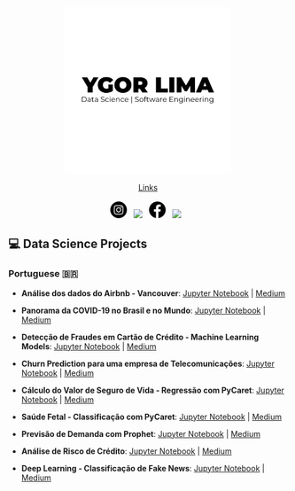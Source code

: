 <p align='center'>
<img height="300" src="https://github.com/ygordev/Data-Science/blob/1b23facc1601ae976af64efdfdc96a8687e874cb/Imagens/ygor%20lima%20ds.png">
</p>

<p align='center'>
  <u>Links</u><br><br>
<a href="https://instagram.com/colt7r"><img height="30" src="https://github.com/ygordev/ygordev/blob/main/instagram.png?raw=true"></a>&nbsp;&nbsp;
<a href="https://www.linkedin.com/in/ygormoreiralima"><img height="30" src="https://github.com/ygordev/ygordev/blob/main/linkedin.png?raw=true"></a>&nbsp;&nbsp;
<a href="https://facebook.com/ywml10"><img height="30" src="https://github.com/ygordev/ygordev/blob/main/facebook.png?raw=true"></a>&nbsp;&nbsp;
<a href="https://medium.com/@ygormoreiralima"><img height="30" src="https://github.com/ygordev/ygordev/blob/main/medium.png?raw=true"></a>&nbsp;&nbsp;
</p>

## 💻  Data Science Projects
### Portuguese 🇧🇷

* <b>Análise dos dados do Airbnb - Vancouver</b>: [Jupyter Notebook](https://github.com/ygordev/Data-Science/blob/efe9de1a006fe46a454c3a31611f3795c41915b7/Ana%CC%81lise-dos-dados-do-Airbnb-Vancouver/notebooks/10_YgorLima_tech_Projeto_Analisando_os_dados_do_Airbnb_Vancouver.ipynb) | [Medium](https://ygorml.org/an%C3%A1lise-dos-dados-do-airbnb-vancouver-canada-687d1e7ea6e?source=collection_home---2------2-----------------------)

* <b>Panorama da COVID-19 no Brasil e no Mundo</b>: [Jupyter Notebook](https://github.com/ygordev/Data-Science/blob/efe9de1a006fe46a454c3a31611f3795c41915b7/Panorama-COVID-19-no-Brasil-e-Mundo/notebooks/YgorLima_tech_Panorama_do_COVID_19_no_Brasil.ipynb) | [Medium](https://ygorml.org/panorama-do-covid-19-no-brasil-e-no-mundo-uma-abordagem-baseada-em-dados-69731626a6dc?source=collection_home---2------1-----------------------)

* <b>Detecção de Fraudes em Cartão de Crédito - Machine Learning Models</b>:
[Jupyter Notebook](https://github.com/ygordev/Data-Science/blob/efe9de1a006fe46a454c3a31611f3795c41915b7/Detecc%CC%A7a%CC%83o-de-fraudes-em-Carta%CC%83o-de-Cre%CC%81dito/notebooks/YgorLima_Projeto_Detecc%CC%A7a%CC%83o_de_Fraudes_em_Carta%CC%83o_de_Cre%CC%81dito.ipynb) | [Medium](https://ygorml.org/detec%C3%A7%C3%A3o-de-fraudes-em-cart%C3%A3o-de-cr%C3%A9dito-construindo-modelos-de-machine-learning-3484a39afee6)

* <b>Churn Prediction para uma empresa de Telecomunicações</b>: [Jupyter Notebook](https://github.com/ygordev/Data-Science/blob/efe9de1a006fe46a454c3a31611f3795c41915b7/Churn-Prediction-para-empresa-Telecomunicac%CC%A7o%CC%83es/notebooks/YgorML_org_Churn_Prediction_para_uma_empresa_de_Telecomunicac%CC%A7o%CC%83es_10MAR_v2.ipynb)  | [Medium](https://ygorml.org/churn-prediction-para-uma-empresa-de-telecomunica%C3%A7%C3%B5es-aplicando-o-crisp-dm-para-constru%C3%A7%C3%A3o-de-a278fe2ad18c)

* <b>Cálculo do Valor de Seguro de Vida - Regressão com PyCaret</b>: [Jupyter Notebook](https://github.com/ygordev/Data-Science/blob/efe9de1a006fe46a454c3a31611f3795c41915b7/Ca%CC%81lculo-Valor-Seguro-de-Vida-com-PyCaret-Regressa%CC%83o/notebooks/YgorML_org_%5BPROJETO%5D_Calculando_o_Valor_do_Seguro_de_Vida_utilizando_PyCaret_(regressa%CC%83o).ipynb)  | [Medium](#)

* <b>Saúde Fetal - Classificação com PyCaret</b>: [Jupyter Notebook](#)  | [Medium](#)

* <b>Previsão de Demanda com Prophet</b>: [Jupyter Notebook](#)  | [Medium](#)

* <b>Análise de Risco de Crédito</b>: [Jupyter Notebook](#)  | [Medium](#)

* <b>Deep Learning - Classificação de Fake News</b>: [Jupyter Notebook](#)  | [Medium](#)
